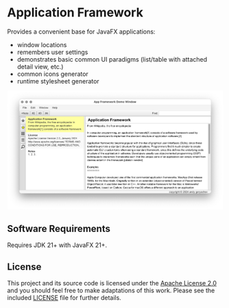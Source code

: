 # Application Framework

Provides a convenient base for JavaFX applications:

- window locations
- remembers user settings
- demonstrates basic common UI paradigms (list/table with attached detail view, etc.)
- common icons generator
- runtime stylesheet generator

![screenshot](doc/screenshot.png)



## Software Requirements

Requires JDK 21+ with JavaFX 21+.



## License

This project and its source code is licensed under the [Apache License 2.0](http://www.apache.org/licenses/LICENSE-2.0)
and you should feel free to make adaptations of this work. Please see the included
[LICENSE](LICENSE) file for further details.

